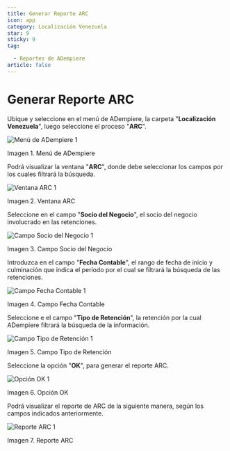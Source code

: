 ```yaml
---
title: Generar Reporte ARC
icon: app
category: Localización Venezuela
star: 9
sticky: 9
tag:

  - Reportes de ADempiere
article: false
---
```


**Generar Reporte ARC**
=======================

Ubique y seleccione en el menú de ADempiere, la carpeta "**Localización Venezuela**", luego seleccione el proceso "**ARC**".

![Menú de ADempiere 1](/assets/img/docs/lve/report/arc-report/resources/menu-arc1.png)

Imagen 1. Menú de ADempiere

Podrá visualizar la ventana "**ARC**", donde debe seleccionar los campos por los cuales filtrará la búsqueda.

![Ventana ARC 1](/assets/img/docs/lve/report/arc-report/resources/vent-arc1.png)

Imagen 2. Ventana ARC

Seleccione en el campo "**Socio del Negocio**", el socio del negocio involucrado en las retenciones.

![Campo Socio del Negocio 1](/assets/img/docs/lve/report/arc-report/resources/socio-1.png)

Imagen 3. Campo Socio del Negocio

Introduzca en el campo "**Fecha Contable**", el rango de fecha de inicio y culminación que indica el período por el cual se filtrará la búsqueda de las retenciones.

![Campo Fecha Contable 1](/assets/img/docs/lve/report/arc-report/resources/fecha-contable1.png)

Imagen 4. Campo Fecha Contable

Seleccione e el campo "**Tipo de Retención**", la retención por la cual ADempiere filtrará la búsqueda de la información.

![Campo Tipo de Retención 1](/assets/img/docs/lve/report/arc-report/resources/tipo-retencion1.png)

Imagen 5. Campo Tipo de Retención

Seleccione la opción "**OK**", para generar el reporte ARC.

![Opción OK 1](/assets/img/docs/lve/report/arc-report/resources/opcion-ok1.png)

Imagen 6. Opción OK

Podrá visualizar el reporte de ARC de la siguiente manera, según los campos indicados anteriormente.

![Reporte ARC 1](/assets/img/docs/lve/report/arc-report/resources/resultado1.png)

Imagen 7. Reporte ARC
